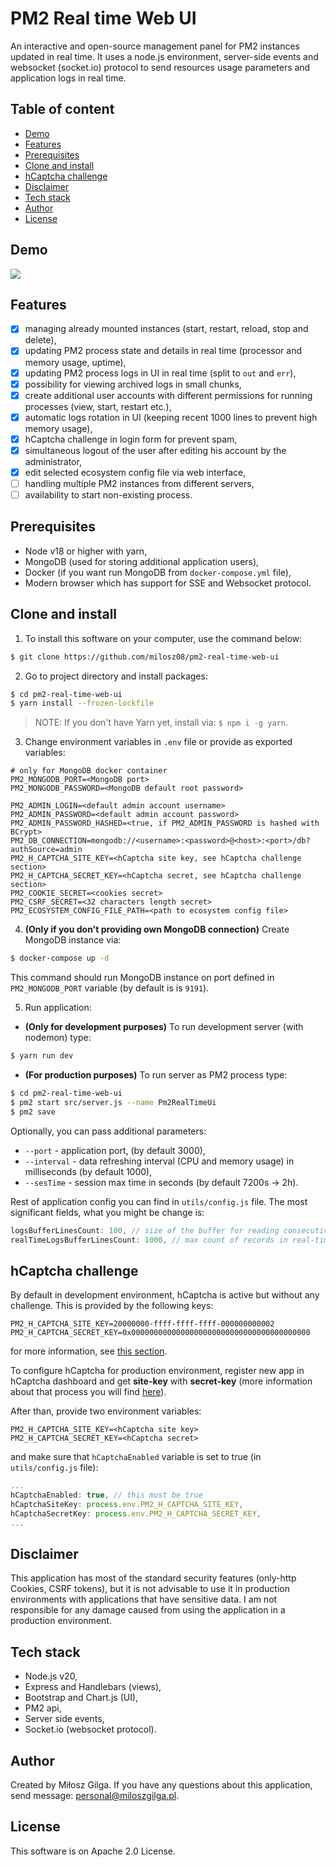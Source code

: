 # PM2 Real time Web UI

An interactive and open-source management panel for PM2 instances updated in real time. It uses a node.js environment, server-side events and websocket (socket.io) protocol to send resources usage parameters and application logs in real time.

## Table of content
<!-- no toc -->
- [Demo](#demo)
- [Features](#features)
- [Prerequisites](#prerequisites)
- [Clone and install](#clone-and-install)
- [hCaptcha challenge](#h-captcha-challenge)
- [Disclaimer](#disclaimer)
- [Tech stack](#tech-stack)
- [Author](#author)
- [License](#license)

<a name="demo"></a>
## Demo
![](.github/pm2-web-ui.gif)

<a name="features"></a>
## Features
- [x] managing already mounted instances (start, restart, reload, stop and delete),
- [x] updating PM2 process state and details in real time (processor and memory usage, uptime),
- [x] updating PM2 process logs in UI in real time (split to `out` and `err`),
- [x] possibility for viewing archived logs in small chunks,
- [x] create additional user accounts with different permissions for running processes (view, start, restart etc.),
- [x] automatic logs rotation in UI (keeping recent 1000 lines to prevent high memory usage),
- [x] hCaptcha challenge in login form for prevent spam,
- [x] simultaneous logout of the user after editing his account by the administrator,
- [x] edit selected ecosystem config file via web interface,
- [ ] handling multiple PM2 instances from different servers,
- [ ] availability to start non-existing process.

<a name="prerequisites"></a>
## Prerequisites
* Node v18 or higher with yarn,
* MongoDB (used for storing additional application users),
* Docker (if you want run MongoDB from `docker-compose.yml` file),
* Modern browser which has support for SSE and Websocket protocol.

<a name="clone-and-install"></a>
## Clone and install

1. To install this software on your computer, use the command below:
```bash
$ git clone https://github.com/milosz08/pm2-real-time-web-ui
```

2. Go to project directory and install packages:
```bash
$ cd pm2-real-time-web-ui
$ yarn install --frozen-lockfile
```
> NOTE: If you don't have Yarn yet, install via: `$ npm i -g yarn`.

3. Change environment variables in `.env` file or provide as exported variables:
```properties
# only for MongoDB docker container
PM2_MONGODB_PORT=<MongoDB port>
PM2_MONGODB_PASSWORD=<MongoDB default root password>

PM2_ADMIN_LOGIN=<default admin account username>
PM2_ADMIN_PASSWORD=<default admin account password>
PM2_ADMIN_PASSWORD_HASHED=<true, if PM2_ADMIN_PASSWORD is hashed with BCrypt>
PM2_DB_CONNECTION=mongodb://<username>:<password>@<host>:<port>/db?authSource=admin
PM2_H_CAPTCHA_SITE_KEY=<hCaptcha site key, see hCaptcha challenge section>
PM2_H_CAPTCHA_SECRET_KEY=<hCaptcha secret, see hCaptcha challenge section>
PM2_COOKIE_SECRET=<cookies secret>
PM2_CSRF_SECRET=<32 characters length secret>
PM2_ECOSYSTEM_CONFIG_FILE_PATH=<path to ecosystem config file>
```

4. **(Only if you don't providing own MongoDB connection)** Create MongoDB instance via:
```bash
$ docker-compose up -d
```
This command should run MongoDB instance on port defined in `PM2_MONGODB_PORT` variable (by default is is `9191`).

5. Run application:
* **(Only for development purposes)** To run development server (with nodemon) type:
```bash
$ yarn run dev
```

* **(For production purposes)** To run server as PM2 process type:
```bash
$ cd pm2-real-time-web-ui
$ pm2 start src/server.js --name Pm2RealTimeUi
$ pm2 save
```

Optionally, you can pass additional parameters:
* `--port` - application port, (by default 3000),
* `--interval` - data refreshing interval (CPU and memory usage) in milliseconds (by default 1000),
* `--sesTime` - session max time in seconds (by default 7200s -> 2h).

Rest of application config you can find in `utils/config.js` file. The most significant fields, what you might be change is:

```js
logsBufferLinesCount: 100, // size of the buffer for reading consecutive log lines through the stream
realTimeLogsBufferLinesCount: 1000, // max count of records in real-time console log dump
```

<a name="h-captcha-challenge"></a>
## hCaptcha challenge
By default in development environment, hCaptcha is active but without any challenge. This is provided by the following keys:
```properties
PM2_H_CAPTCHA_SITE_KEY=20000000-ffff-ffff-ffff-000000000002
PM2_H_CAPTCHA_SECRET_KEY=0x0000000000000000000000000000000000000000
```
for more information, see [this section](https://docs.hcaptcha.com/#test-key-set-publisher-or-pro-account).

To configure hCaptcha for production environment, register new app in hCaptcha dashboard and get **site-key** with **secret-key** (more information about that process you will find [here](https://docs.hcaptcha.com)).

After than, provide two environment variables:
```properties
PM2_H_CAPTCHA_SITE_KEY=<hCaptcha site key>
PM2_H_CAPTCHA_SECRET_KEY=<hCaptcha secret>
```

and make sure that `hCaptchaEnabled` variable is set to true (in `utils/config.js` file):
```js
...
hCaptchaEnabled: true, // this must be true
hCaptchaSiteKey: process.env.PM2_H_CAPTCHA_SITE_KEY,
hCaptchaSecretKey: process.env.PM2_H_CAPTCHA_SECRET_KEY,
...
```

<a name="disclaimer"></a>
## Disclaimer
This application has most of the standard security features (only-http Cookies, CSRF tokens), but it is not advisable to use it in production environments with applications that have sensitive data. I am not responsible for any damage caused from using the application in a production environment.

<a name="tech-stack"></a>
## Tech stack
* Node.js v20,
* Express and Handlebars (views),
* Bootstrap and Chart.js (UI),
* PM2 api,
* Server side events,
* Socket.io (websocket protocol).

<a name="author"></a>
## Author
Created by Miłosz Gilga. If you have any questions about this application, send message: [personal@miloszgilga.pl](mailto:personal@miloszgilga.pl).

<a name="license"></a>
## License
This software is on Apache 2.0 License.
